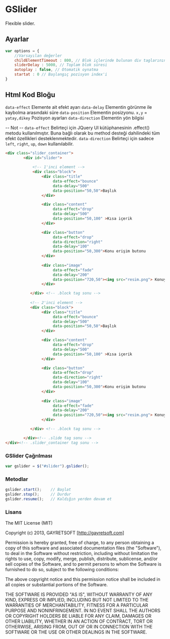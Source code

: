 # GSlider #

Flexible slider.

## Ayarlar ##

```javascript
var options = {
    //Varsayılan değerler 
    childElementTimeout : 800, // Blok içlerinde bulunan div taglarının ne kadar süre boyunca bekletileceği
    sliderDelay : 5000, // Toplam blok süresi
    autoplay : false, // Otomatik oynatma
    startat : 0 // Başlangıç pozisyon index'i
}
```
## Html Kod Bloğu ##

`data-effect` Elemente ait efekt ayarı
`data-delay` Elementin görünme ile kaybolma arasındaki süre
`data-position` Elementin posizyonu. `x,y` = `yatay,dikey` Pozisyon ayarları
`data-direction` Elementin yön bilgisi

-- Not --
`data-effect` Belirteçi için JQuery UI kütüphanesinin .effect() metodu kullanılmıştır. Buna bağlı olarak bu method desteği dahilindeki tüm efekt özellikleri desteklenmektedir.
`data-direction` Belirteçi için sadece `left`, `right`, `up`, `down` kullanılabilir.

```html
<div class="slider_container">
        <div id="slider">
            
            <!-- 1'inci element -->
            <div class="block">                
                <div class="title"
                     data-effect="bounce" 
                     data-delay="500" 
                     data-position="50,50">Başlık
                </div>

                <div class="content"
                     data-effect="drop" 
                     data-delay="500" 
                     data-position="50,100" >Kısa içerik
                </div>

                <div class="button"
                     data-effect="drop" 
                     data-direction="right"
                     data-delay="100" 
                     data-position="50,300">Konu erişim butonu
                </div>
                
                <div class="image" 
                     data-effect="fade" 
                     data-delay="200" 
                     data-position="720,50"><img src="resim.png"> Konuya bağlı resim
                </div>

           </div> <!-- .block tag sonu -->
           
           <!-- 2'inci element -->
           <div class="block">                
                <div class="title"
                     data-effect="bounce" 
                     data-delay="500" 
                     data-position="50,50">Başlık
                </div>

                <div class="content"
                     data-effect="drop" 
                     data-delay="500" 
                     data-position="50,100" >Kısa içerik
                </div>

                <div class="button"
                     data-effect="drop" 
                     data-direction="right"
                     data-delay="100" 
                     data-position="50,300">Konu erişim butonu
                </div>
                
                <div class="image" 
                     data-effect="fade" 
                     data-delay="200" 
                     data-position="720,50"><img src="resim.png"> Konuya bağlı resim
                </div>

           </div> <!-- .block tag sonu -->

        </div><!-- .slide tag sonu -->
</div><!-- .slider_container tag sonu -->
```
### GSlider Çağrılması ###
```javascript
var gslider = $("#slider").gslider();
```

### Metodlar ###
```javascript
gslider.start();    // Başlat 
gslider.stop();     // Durdur
gslider.resume();   // Kaldığın yerden devam et
```

### Lisans ###

The MIT License (MIT)

Copyright (c) 2013, GAYRETSOFT [http://gayretsoft.com]

Permission is hereby granted, free of charge, to any person obtaining a copy of
this software and associated documentation files (the "Software"), to deal in
the Software without restriction, including without limitation the rights to
use, copy, modify, merge, publish, distribute, sublicense, and/or sell copies of
the Software, and to permit persons to whom the Software is furnished to do so,
subject to the following conditions:

The above copyright notice and this permission notice shall be included in all
copies or substantial portions of the Software.

THE SOFTWARE IS PROVIDED "AS IS", WITHOUT WARRANTY OF ANY KIND, EXPRESS OR
IMPLIED, INCLUDING BUT NOT LIMITED TO THE WARRANTIES OF MERCHANTABILITY, FITNESS
FOR A PARTICULAR PURPOSE AND NONINFRINGEMENT. IN NO EVENT SHALL THE AUTHORS OR
COPYRIGHT HOLDERS BE LIABLE FOR ANY CLAIM, DAMAGES OR OTHER LIABILITY, WHETHER
IN AN ACTION OF CONTRACT, TORT OR OTHERWISE, ARISING FROM, OUT OF OR IN
CONNECTION WITH THE SOFTWARE OR THE USE OR OTHER DEALINGS IN THE SOFTWARE.